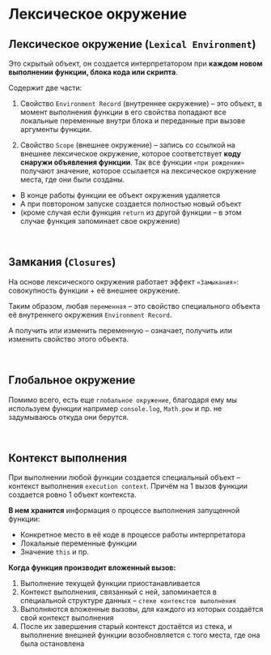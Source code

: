 # Лексическое окружение

## Лексическое окружение (`Lexical Environment`)  
Это скрытый объект, он создается интерпретатором при __каждом новом выполнении функции, блока кода или скрипта__.  

Содержит две части:  

1.	Свойство `Environment Record` (внутреннее окружение) – это объект, в момент выполнения функции в его свойства попадают все локальные переменные внутри блока и переданные при вызове аргументы функции.

2.	Свойство `Scope` (внешнее окружение) – запись со ссылкой на внешнее лексическое окружение, которое соответствует __коду снаружи объявления функции__. Так все функции `«при рождении»` получают значение, которое ссылается на лексическое окружение места, где они были созданы.

* В конце работы функции ее объект окружения удаляется
* А при повтороном запуске создается полностью новый объект 
* (кроме случая если функция `return` из другой функции – в этом случае функция запоминает свое окружение)

<br>

## Замкания (`Closures`)
На основе лексического окружения работает эффект `«Замыкания»`: совокупность функции + её внешнее окружение.  

Таким образом, любая `переменная` – это свойство специального объекта её внутреннего окружения `Environment Record`. 

А получить или изменить переменную – означает, получить или изменить свойство этого объекта.

<br>

## Глобальное окружение
Помимо всего, есть еще `глобальное окружение`, благодаря ему мы используем функции например `console.log`, `Math.pow` и пр. не задумываюсь откуда они берутся.

<br>

## Контекст выполнения
При выполнении любой функции создается специальный объект – контекст выполнения `execution context`. Причём на 1 вызов функции создается ровно 1 объект контекста.

__В нем хранится__ информация о процессе выполнения запущенной функции:
* Конкретное место в её коде в процессе работы интерпретатора
* Локальные переменные функции
* Значение `this` и пр.

__Когда функция производит вложенный вызов:__
1.	Выполнение текущей функции приостанавливается
2.	Контекст выполнения, связанный с ней, запоминается в специальной структуре данных – `стеке контекстов выполнения`
3.	Выполняются вложенные вызовы, для каждого из которых создаётся свой контекст выполнения
4.	После их завершения старый контекст достаётся из стека, и выполнение внешней функции возобновляется с того места, где она была остановлена
